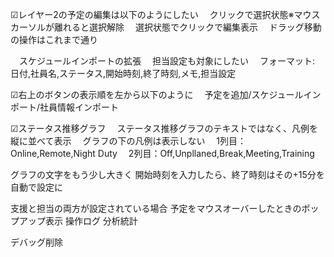 ☑レイヤー2の予定の編集は以下のようにしたい
　クリックで選択状態※マウスカーソルが離れると選択解除
　選択状態でクリックで編集表示
　ドラッグ移動の操作はこれまで通り

　スケジュールインポートの拡張
　担当設定も対象にしたい
　フォーマット: 日付,社員名,ステータス,開始時刻,終了時刻,メモ,担当設定

☑右上のボタンの表示順を左から以下のように
　予定を追加/スケジュールインポート/社員情報インポート

☑ステータス推移グラフ
　ステータス推移グラフのテキストではなく、凡例を縦に並べて表示
　グラフの下の凡例は表示しない
　1列目：Online,Remote,Night Duty
　2列目：Off,Unpllaned,Break,Meeting,Training

グラフの文字をもう少し大きく
開始時刻を入力したら、終了時刻はその+15分を自動で設定に

支援と担当の両方が設定されている場合
予定をマウスオーバーしたときのポップアップ表示
操作ログ
分析統計

デバッグ削除
